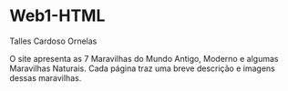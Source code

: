 # Web1-HTML
Talles Cardoso Ornelas

O site apresenta as 7 Maravilhas do Mundo Antigo, Moderno e algumas Maravilhas Naturais. Cada página traz uma breve descrição e imagens dessas maravilhas.

